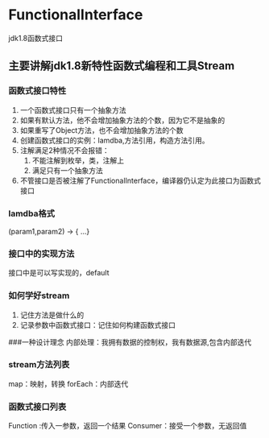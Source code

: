 # FunctionalInterface
jdk1.8函数式接口

## 主要讲解jdk1.8新特性函数式编程和工具Stream

### 函数式接口特性
1. 一个函数式接口只有一个抽象方法
2. 如果有默认方法，他不会增加抽象方法的个数，因为它不是抽象的
3. 如果重写了Object方法，也不会增加抽象方法的个数
4. 创建函数式接口的实例：lamdba,方法引用，构造方法引用。
5. 注解满足2种情况不会报错：
	1. 不能注解到枚举，类，注解上
	2. 满足只有一个抽象方法
6. 不管接口是否被注解了FunctionalInterface，编译器仍认定为此接口为函数式接口	



### lamdba格式
(param1,param2) -> {  ...}

### 接口中的实现方法
接口中是可以写实现的，default

### 如何学好stream
1. 记住方法是做什么的
2. 记录参数中函数式接口：记住如何构建函数式接口

###一种设计理念
内部处理：我拥有数据的控制权，我有数据源,包含内部迭代

### stream方法列表
map：映射，转换
forEach：内部迭代

### 函数式接口列表
Function :传入一参数，返回一个结果
Consumer：接受一个参数，无返回值



